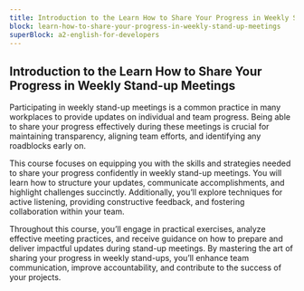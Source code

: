 ```yaml
---
title: Introduction to the Learn How to Share Your Progress in Weekly Stand-up Meetings
block: learn-how-to-share-your-progress-in-weekly-stand-up-meetings
superBlock: a2-english-for-developers
---
```


## Introduction to the Learn How to Share Your Progress in Weekly Stand-up Meetings

Participating in weekly stand-up meetings is a common practice in many workplaces to provide updates on individual and team progress. Being able to share your progress effectively during these meetings is crucial for maintaining transparency, aligning team efforts, and identifying any roadblocks early on.

This course focuses on equipping you with the skills and strategies needed to share your progress confidently in weekly stand-up meetings. You will learn how to structure your updates, communicate accomplishments, and highlight challenges succinctly. Additionally, you’ll explore techniques for active listening, providing constructive feedback, and fostering collaboration within your team.

Throughout this course, you’ll engage in practical exercises, analyze effective meeting practices, and receive guidance on how to prepare and deliver impactful updates during stand-up meetings. By mastering the art of sharing your progress in weekly stand-ups, you’ll enhance team communication, improve accountability, and contribute to the success of your projects.
